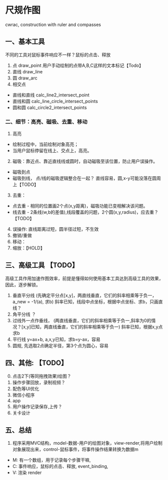 # 尺规作图
cwrac, construction with ruler and compasses


## 一、基本工具
不同的工具对鼠标事件响应不一样？鼠标的点击、释放
1. 点 draw_point
    用户手动绘制的点带A,B,C这样的文本标记【Todo】
2. 直线 draw_line
3. 圆 draw_arc
4. 相交点
 * 直线和直线   calc_line2_intersect_point
 * 直线和圆 calc_line_circle_intersect_points
 * 圆和圆   calc_circle2_intersect_points


### 二、细节：高亮、磁吸、去重、移动
1. 高亮
 * 绘制过程中，当前绘制对象高亮；  
 * 当用户鼠标停留在线上、交点上，高亮。
2. 磁吸：靠近点、靠近直线线或圆时，自动磁吸至该位置，防止用户误操作。  
 * 磁吸到点
 * 磁吸到线， 点/线的磁吸逻辑整合在一起？ 直线容易，圆,x-y可能没落在圆周上【TODO】
3. 去重：
 * 点去重 - 相同的位置画2个点(x,y距离)，磁吸功能已变相解决该问题。
 * 线去重 - 2条线(w,b的差值),线段覆盖的问题，2个圆(x,y,radius)，应去重？【TODO】
4. 误操作: 直线距离过短，圆半径过短，不生效
5. 撤销/重做
6. 移动：
7. 缩放：【HOLD】 


## 三、高级工具 【TODO】
高级工具作用加速作图效率，前提是懂得如何使用基本工具达到高级工具的效果，因此，逐步解锁。
1. 垂直平分线 (先确定平分点[x,y]，两直线垂直，它们的斜率相乘等于负一，a_new = -1/(a), 求b)
    斜率已知，线段中点坐标，根据中点坐标、求b，只画直线？
2. 角平分线 ？
3. 过线外一点作垂线， (两直线垂直，它们的斜率相乘等于负一,斜率为0的情况？[x,y]已知，两直线垂直，它们的斜率相乘等于负一)
    斜率已知，根据x,y点求b
4. 平行线 y=ax+b, a,x,y已知，求b=y-ax，容易
5. 圆规, 先选取2点确定半径，第3个点为圆心，容易


## 四、其他: 【TODO】
0. 点击2下(等同拖拽效果)绘图？
1. 操作步骤回放，录制视频？
2. 配色等UI优化
3. 微信小程序
4. app
5. 用户操作记录保存,上传？
6. 关卡设计


## 五、总结
1. 程序采用MVC结构，model-数据-用户的绘图对象，view-render,将用户绘制对象展现出来，control-鼠标事件，将事件操作结果转换为数据m
* M: 有一个数组，用于记录每个步骤干嘛,
* C: 事件响应，鼠标的点击、释放, event_binding,
* V: 渲染 render
